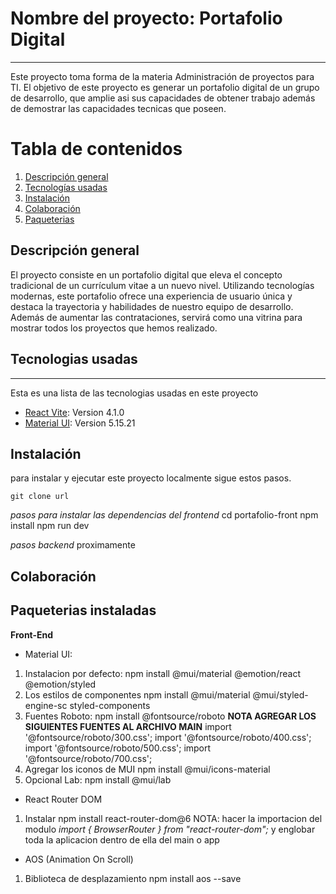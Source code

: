 # Nombre del proyecto: Portafolio Digital
****

Este proyecto toma forma de la materia Administración de proyectos para TI. El objetivo de este proyecto es generar un portafolio digital de un grupo de desarrollo, que amplie asi sus capacidades de obtener trabajo además de demostrar las capacidades tecnicas que poseen.

# Tabla de contenidos
1. [Descripción general](#descripción)
2. [Tecnologías usadas](#tecnologias)
3. [Instalación](#instalación)
4. [Colaboración](#colaboracion)
5. [Paqueterias](#pqueterias)


## Descripción general
El proyecto consiste en un portafolio digital que eleva el concepto tradicional de un currículum vitae a un nuevo nivel. Utilizando tecnologías modernas, este portafolio ofrece una experiencia de usuario única y destaca la trayectoria y habilidades de nuestro equipo de desarrollo. Además de aumentar las contrataciones, servirá como una vitrina para mostrar todos los proyectos que hemos realizado.

## Tecnologias usadas
***
Esta es una lista de las tecnologias usadas en este proyecto
* [React Vite](https://vitejs.dev/): Version 4.1.0
* [Material UI](https://mui.com/): Version 5.15.21

## Instalación
para instalar y ejecutar este proyecto localmente sigue estos pasos.
```
git clone url
```

*pasos para instalar las dependencias del frontend*
cd portafolio-front
npm install
npm run dev

*pasos backend*
proximamente

## Colaboración


## Paqueterias instaladas
**Front-End**
* Material UI:
1. Instalacion por defecto: 
    npm install @mui/material @emotion/react @emotion/styled 
2. Los estilos de componentes
    npm install @mui/material @mui/styled-engine-sc styled-components
3. Fuentes Roboto: 
    npm install @fontsource/roboto
    **NOTA AGREGAR LOS SIGUIENTES FUENTES AL ARCHIVO MAIN**
    import '@fontsource/roboto/300.css';
    import '@fontsource/roboto/400.css';
    import '@fontsource/roboto/500.css';
    import '@fontsource/roboto/700.css';
4. Agregar los iconos de MUI
    npm install @mui/icons-material
5. Opcional Lab:
    npm install @mui/lab

* React Router DOM
1. Instalar npm install react-router-dom@6
NOTA: hacer la importacion del modulo 
*import { BrowserRouter } from "react-router-dom";*
y englobar toda la aplicacion dentro de ella del main o app

* AOS (Animation On Scroll)
1. Biblioteca de desplazamiento
npm install aos --save